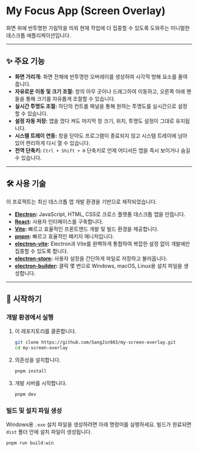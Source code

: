 # My Focus App (Screen Overlay)

화면 위에 반투명한 가림막을 띄워 현재 작업에 더 집중할 수 있도록 도와주는 미니멀한 데스크톱 애플리케이션입니다.

---

## ✨ 주요 기능

*   **화면 가리개:** 화면 전체에 반투명한 오버레이를 생성하여 시각적 방해 요소를 줄여줍니다.
*   **자유로운 이동 및 크기 조절:** 창의 아무 곳이나 드래그하여 이동하고, 오른쪽 아래 핸들을 통해 크기를 자유롭게 조절할 수 있습니다.
*   **실시간 투명도 조절:** 하단의 컨트롤 패널을 통해 원하는 투명도를 실시간으로 설정할 수 있습니다.
*   **설정 자동 저장:** 앱을 껐다 켜도 마지막 창 크기, 위치, 투명도 설정이 그대로 유지됩니다.
*   **시스템 트레이 연동:** 창을 닫아도 프로그램이 종료되지 않고 시스템 트레이에 남아있어 편리하게 다시 열 수 있습니다.
*   **전역 단축키:** `Ctrl + Shift + H` 단축키로 언제 어디서든 앱을 즉시 보이거나 숨길 수 있습니다.

---

## 🛠️ 사용 기술

이 프로젝트는 최신 데스크톱 앱 개발 환경을 기반으로 제작되었습니다.

*   **[Electron](https://www.electronjs.org/):** JavaScript, HTML, CSS로 크로스 플랫폼 데스크톱 앱을 만듭니다.
*   **[React](https://reactjs.org/):** 사용자 인터페이스를 구축합니다.
*   **[Vite](https://vitejs.dev/):** 빠르고 효율적인 프론트엔드 개발 및 빌드 환경을 제공합니다.
*   **[pnpm](https://pnpm.io/):** 빠르고 효율적인 패키지 매니저입니다.
*   **[electron-vite](https://electron-vite.org/):** Electron과 Vite를 완벽하게 통합하여 복잡한 설정 없이 개발에만 집중할 수 있도록 합니다.
*   **[electron-store](https://github.com/sindresorhus/electron-store):** 사용자 설정을 간단하게 파일로 저장하고 불러옵니다.
*   **[electron-builder](https://www.electron.build/):** 클릭 몇 번으로 Windows, macOS, Linux용 설치 파일을 생성합니다.

---

## 🚀 시작하기

### 개발 환경에서 실행

1.  이 레포지토리를 클론합니다.
    ```bash
    git clone https://github.com/SangJin983/my-screen-overlay.git
    cd my-screen-overlay
    ```
2.  의존성을 설치합니다.
    ```bash
    pnpm install
    ```
3.  개발 서버를 시작합니다.
    ```bash
    pnpm dev
    ```

### 빌드 및 설치 파일 생성

Windows용 `.exe` 설치 파일을 생성하려면 아래 명령어를 실행하세요. 빌드가 완료되면 `dist` 폴더 안에 설치 파일이 생성됩니다.

```bash
pnpm run build:win
```
